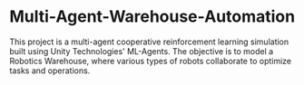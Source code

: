# Multi-Agent-Warehouse-Automation
This project is a multi-agent cooperative reinforcement learning simulation built using Unity Technologies' ML-Agents. The objective is to model a Robotics Warehouse, where various types of robots collaborate to optimize tasks and operations.
